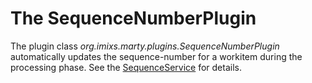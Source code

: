 # The SequenceNumberPlugin

The plugin class _org.imixs.marty.plugins.SequenceNumberPlugin_ automatically updates the sequence-number for a workitem during the processing phase. See the [SequenceService](../services/sequencenumberservice.html) for details.
  